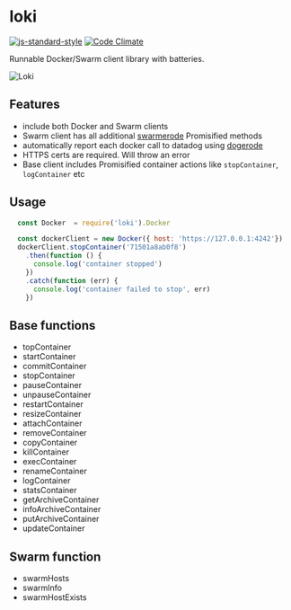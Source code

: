# loki

[![js-standard-style](https://img.shields.io/badge/code%20style-standard-brightgreen.svg)](http://standardjs.com/)
[![Code Climate](https://codeclimate.com/github/Runnable/loki/badges/gpa.svg)](https://codeclimate.com/github/Runnable/loki)


Runnable Docker/Swarm client library with batteries.


![Loki](https://upload.wikimedia.org/wikipedia/commons/thumb/4/40/Processed_SAM_loki.jpg/360px-Processed_SAM_loki.jpg)


## Features

   * include both Docker and Swarm clients
   * Swarm client has all additional [swarmerode](https://github.com/Runnable/swarmerode) Promisified methods
   * automatically report each docker call to datadog using [dogerode](https://github.com/Runnable/dogerode)
   * HTTPS certs are required. Will throw an error
   * Base client includes Promisified container actions like `stopContainer`, `logContainer` etc


## Usage

```javascript
  const Docker  = require('loki').Docker

  const dockerClient = new Docker({ host: 'https://127.0.0.1:4242'})
  dockerClient.stopContainer('71501a8ab0f8')
    .then(function () {
      console.log('container stopped')
    })
    .catch(function (err) {
      console.log('container failed to stop', err)
    })

```

## Base functions

  - topContainer
  - startContainer
  - commitContainer
  - stopContainer
  - pauseContainer
  - unpauseContainer
  - restartContainer
  - resizeContainer
  - attachContainer
  - removeContainer
  - copyContainer
  - killContainer
  - execContainer
  - renameContainer
  - logContainer
  - statsContainer
  - getArchiveContainer
  - infoArchiveContainer
  - putArchiveContainer
  - updateContainer


## Swarm function

  - swarmHosts
  - swarmInfo
  - swarmHostExists
